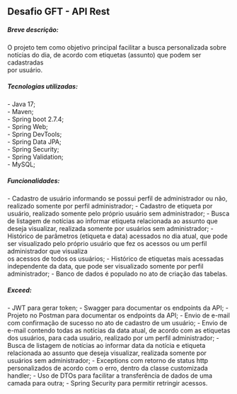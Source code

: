 <h2>Desafio GFT - API Rest</h2>

<h5>Breve descrição:</h5>
O projeto tem como objetivo principal facilitar a busca personalizada sobre notícias do dia, de acordo com etiquetas (assunto) que podem ser cadastradas <br>
por usuário.

<h5>Tecnologias utilizadas:</h5>
- Java 17; <br>
- Maven; <br>
- Spring boot 2.7.4; <br>
- Spring Web; <br>
- Spring DevTools; <br>
- Spring Data JPA; <br>
- Spring Security; <br>
- Spring Validation; <br>
- MySQL; <br>

<h5>Funcionalidades:</h5>
- Cadastro de usuário informando se possui perfil de administrador ou não, realizado somente por perfil administrador;
- Cadastro de etiqueta por usuário, realizado somente pelo próprio usuário sem administrador;
- Busca de listagem de notícias ao informar etiqueta relacionada ao assunto que deseja visualizar, realizada somente por usuários sem administrador;
- Histórico de parâmetros (etiqueta e data) acessados no dia atual, que pode ser visualizado pelo próprio usuário que fez os acessos ou um perfil administrador que visualiza <br>
os acessos de todos os usuários;
- Histórico de etiquetas mais acessadas independente da data, que pode ser visualizado somente por perfil administrador;
- Banco de dados é populado no ato de criação das tabelas.

<h5>Exceed:</h5>
- JWT para gerar token;
- Swagger para documentar os endpoints da API;
- Projeto no Postman para documentar os endpoints da API;
- Envio de e-mail com confirmação de sucesso no ato de cadastro de um usuário;
- Envio de e-mail contendo todas as notícias da data atual, de acordo com as etiquetas dos usuários, para cada usuário, realizado por um perfil administrador;
- Busca de listagem de notícias ao informar data da notícia e etiqueta relacionada ao assunto que deseja visualizar, realizada somente por usuários sem administrador;
- Exceptions com retorno de status http personalizados de acordo com o erro, dentro da classe customizada handler;
- Uso de DTOs para facilitar a transferência de dados de uma camada para outra;
- Spring Security para permitir retringir acessos.
